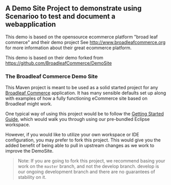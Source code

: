 ## A Demo Site Project to demonstrate using Scenarioo to test and document a webapplication

This demo is based on the opensource ecommerce platform "broad leaf commerce" and their demo project
See http://www.broadleafcommerce.org for more information about their great ecommerce platform.

This demo is based on their demo forked from 
https://github.com/BroadleafCommerce/DemoSite


### The Broadleaf Commerce Demo Site

This Maven project is meant to be used as a solid started project for any [Broadleaf Commerce](http://www.broadleafcommerce.org) application. It has many sensible defaults set up along with examples of how a fully functioning eCommerce site based on Broadleaf might work.

One typical way of using this project would be to follow the [Getting Started Guide](http://docs.broadleafcommerce.org/current/Getting-Started.html), which would walk you through using our pre-bundled Eclipse workspace.

However, if you would like to utilize your own workspace or IDE configuration, you may prefer to fork this project. This would give you the added benefit of being able to pull in upstream changes as we work to improve the DemoSite.

> Note: If you are going to fork this project, we recommend basing your work on the `master` branch, and not the develop branch. develop is our ongoing development branch and there are no guarantees of stability on it.
